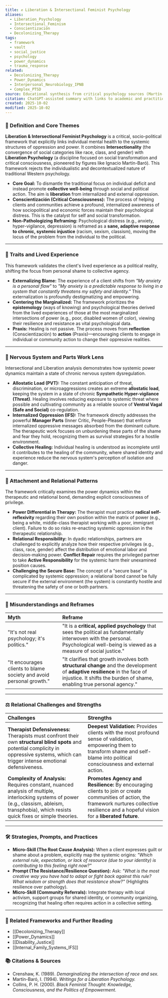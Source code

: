 ```yaml
---
title: ✊ Liberation & Intersectional Feminist Psychology
aliases:
  - Liberation_Psychology
  - Intersectional_Feminism
  - Conscientización
  - Decolonizing_Therapy
tags:
  - framework
  - vault
  - social_justice
  - psychology
  - power_dynamics
  - trauma_response
related:
  - Decolonizing_Therapy
  - Power_Dynamics
  - Interpersonal_Neurobiology_IPNB
  - Complex_PTSD
source: Educational synthesis from critical psychology sources (Martín-Baró, Crenshaw, Hill Collins)
citation: ChatGPT-assisted summary with links to academic and practitioner materials
created: 2025-10-02
modified: 2025-10-02
---
```

### 🧩 Definition and Core Themes

**Liberation & Intersectional Feminist Psychology** is a critical, socio-political framework that explicitly links individual mental health to the systemic structures of oppression and power. It combines **Intersectionality** (the convergence of social categories like race, class, and gender) with **Liberation Psychology** (a discipline focused on social transformation and critical consciousness, pioneered by figures like Ignacio Martín-Baró). This framework rejects the individualistic and decontextualized nature of traditional Western psychology.

-   **Core Goal:** To dismantle the traditional focus on individual deficit and instead promote **collective well-being** through social and political action. The aim is **liberation** from internalized and external oppression.
-   **Conscientización (Critical Consciousness):** The process of helping clients and communities achieve a profound, internalized awareness of how sociopolitical and economic forces maintain their psychological distress. This is the catalyst for self and social transformation.
-   **Non-Pathologizing Reframing:** Psychological distress (e.g., anxiety, hyper-vigilance, depression) is reframed as a **sane, adaptive response to chronic, systemic injustice** (racism, sexism, classism), moving the locus of the problem from the individual to the political.

---

### 🌿 Traits and Lived Experience

This framework validates the client's lived experience as a political reality, shifting the focus from personal shame to collective agency.

-   **Externalizing Blame:** The experience of a client shifts from *"My anxiety is a personal flaw"* to *"My anxiety is a predictable response to living in a system that constantly threatens my safety and identity."* This externalization is profoundly destigmatizing and empowering.
-   **Centering the Marginalized:** The framework prioritizes the **epistemology** (ways of knowing) and psychological theories derived from the lived experiences of those at the most marginalized intersections of power (e.g., poor, disabled women of color), viewing their resilience and resistance as vital psychological data.
-   **Praxis:** Healing is not passive. The process moves from **reflection** (Conscientización) to **action** (Praxis)—encouraging clients to engage in individual or community action to change their oppressive realities.

---

### 🧠 Nervous System and Parts Work Lens

Intersectional and Liberation analysis demonstrates how systemic power dynamics maintain a state of chronic nervous system dysregulation.

-   **Allostatic Load (PVT):** The constant anticipation of threat, discrimination, or microaggressions creates an extreme **allostatic load**, keeping the system in a state of chronic **Sympathetic Hyper-vigilance (Threat)**. Healing involves reducing exposure to systemic threat where possible and cultivating community as a reliable source of **Ventral Vagal (Safe and Social)** co-regulation.
-   **Internalized Oppression (IFS):** The framework directly addresses the powerful **Manager Parts** (Inner Critic, People-Pleaser) that enforce internalized oppressive messages absorbed from the dominant culture. The therapeutic work focuses on unburdening these parts of the shame and fear they hold, recognizing them as survival strategies for a hostile environment.
-   **Collective Healing:** Individual healing is understood as incomplete until it contributes to the healing of the community, where shared identity and experience reduce the nervous system's perception of isolation and danger.

---

### 💞 Attachment and Relational Patterns

The framework critically examines the power dynamics within the therapeutic and relational bond, demanding explicit consciousness of privilege.

-   **Power Differential in Therapy:** The therapist must practice **radical self-reflexivity** regarding their own position within the matrix of power (e.g., being a white, middle-class therapist working with a poor, immigrant client). Failure to do so risks re-enacting systemic oppression in the therapeutic relationship.
-   **Relational Responsibility:** In dyadic relationships, partners are challenged to explicitly analyze how their respective privileges (e.g., class, race, gender) affect the distribution of emotional labor and decision-making power. **Conflict Repair** requires the privileged partner to take **Active Responsibility** for the systemic harm their unexamined position causes.
-   **Challenging the Secure Base:** The concept of a "secure base" is complicated by systemic oppression; a relational bond cannot be fully secure if the external environment (the system) is constantly hostile and threatening the safety of one or both partners.

---

### 🔄 Misunderstandings and Reframes

| Myth | Reframe |
| :--- | :--- |
| "It's not real psychology; it's politics." | "It is a **critical, applied psychology** that sees the political as fundamentally interwoven with the personal. Psychological well-being is viewed as a measure of social justice." |
| "It encourages clients to blame society and avoid personal growth." | "It clarifies that growth involves both **structural change** and the development of **adaptive resilience** in the face of injustice. It shifts the burden of shame, enabling true personal agency." |

---

### ⚖️ Relational Challenges and Strengths

| Challenges | Strengths |
| :--- | :--- |
| **Therapist Defensiveness:** Therapists must confront their own **structural blind spots** and potential complicity in oppressive systems, which can trigger intense emotional defensiveness. | **Deepest Validation:** Provides clients with the most profound sense of validation, empowering them to transform shame and self-blame into political consciousness and external action. |
| **Complexity of Analysis:** Requires constant, nuanced analysis of multiple, interlocking systems of power (e.g., classism, ableism, transphobia), which resists quick fixes or simple theories. | **Promotes Agency and Resilience:** By encouraging clients to join or create communities of action, the framework nurtures collective resilience and a hopeful vision for a **liberated future**. |

---

### 🛠️ Strategies, Prompts, and Practices

-   **Micro-Skill (The Root Cause Analysis):** When a client expresses guilt or shame about a problem, explicitly map the systemic origins: *"Which external rule, expectation, or lack of resource (due to your identity) is contributing to this feeling right now?"*
-   **Prompt (The Resistance/Resilience Question):** Ask: *"What is the most creative way you have had to adapt or fight back against this rule? What wisdom or strength does that resistance show?"* (Highlights resilience over pathology).
-   **Micro-Skill (Community Referrals):** Integrate therapy with local activism, support groups for shared identity, or community organizing, recognizing that healing often requires action in a collective setting.

---

### 🔗 Related Frameworks and Further Reading

-   [[Decolonizing_Therapy]]
-   [[Power_Dynamics]]
-   [[Disability_Justice]]
-   [[Internal_Family_Systems_IFS]]

### 📚 Citations & Sources

-   Crenshaw, K. (1989). *Demarginalizing the intersection of race and sex.*
-   Martín-Baró, I. (1994). *Writings for a Liberation Psychology.*
-   Collins, P. H. (2000). *Black Feminist Thought: Knowledge, Consciousness, and the Politics of Empowerment.*
